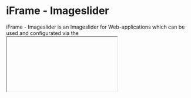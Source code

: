 # iFrame - Imageslider

iFrame - Imageslider is an Imageslider for Web-applications which can be used and configurated via the <iframe>-tag

  - Easy use
  - Completely free
  - Great browser-compability

# How to use

It's easy just include the files on your server and use an iFrame to include it on a website.
This would create a clean slider:
```html
<iframe height="900" width="1600" src="your_path_to_slider/img/"></iframe>
```
It's possible to use it via my website too:
```html
<iframe height="900" width="1600" src="https://kriebel.ddnsfree.com/mediaplayer/img/?src=<url to dir>">
```
But this option only provides support of using URL as filesource.

# Configuration
This slider wouldn't show anything because he doesn't know which files, so we need to configure it
The configuration is made by using a query-string:
```html
<iframe height="900" width="1600" src="mp4/?src=./media/"></iframe>
```
This would create a slider for the files at "your_path_to_slider/mp4/media/" which is actually the default configuration.

There are several options to use.
| Parameter | Type          | Description                                                                                                             | Default value         |
| ---       | ---           | ---                                                                                                                     | ---                   |
| src       | `String`      | path to dir - can be url, absolute or relative - !Works with enabled AutoIndexSite of Apache only. Didn't test NginX!   | `"./media/"`          |
| pics      | `JSONArray`   | A String representing a JSONArray whith URLs/Paths of images. If using this src will be disabled                        | `null`                |
| t         | `int / String`| style type that can be used more infos at styling                                                                       | `1`                   | 

Example of full configurated slider:
```html
<iframe height="900" width="1600" src="mp4/?src=./media/"></iframe>
```

and would create following image-slider:
![https://kriebel.ddnsfree.com/mediaplayer/img](https://kriebel.ddnsfree.com/media/images/other/img_screenshot.jpg)

# Using JSONArray as source

If you're going to use the pics parameter you need to know how to use it.
A simple example of this would be:
```html
<iframe id="imgSlide" height="500px" width="100%" src="img/?src=./media/"></iframe>
<script>
    array = [
        'https://kriebel.ddnsfree.com/mediaplayer/img/media/test.png',                                          //URL to File1
        'https://cdn.myanimelist.net/s/common/uploaded_files/1459843195-9c4633bc100207c4f64ea364bfd10fab.jpeg', //URL to File2
        './media/test2.png',                                                                                    //Path to File3
        'https://loman.kryolisc.de/ucds/e4da3b7fbbce2345d7772b0674a318d5/place_82'                              //URL to File4
    ]
    srcString = 'img/?pics=' + JSON.stringify(array);                                                           //Generating spurce-string
    document.getElementById('imgSlide').setAttribute('src', srcString);                                         //Setting string as source
</script>
```

# Styling

It is possible to create own CSS or edit the default.
The slider gets its stylesheets from `./css/1.css` file by default.
By editing it you can edit the default styling.
Another option is to add a new CSS file into that directory and set the t-parameter to filename.

Example:
| Filename  | Query     |
| ---       | ---       |
| blabla.css| t=blabla  |
| 2.css     | t=2       |

# License
Take a look into LICENSE file
